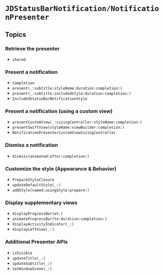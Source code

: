 # ``JDStatusBarNotification/NotificationPresenter``

## Topics

### Retrieve the presenter

- ``shared``

### Present a notification

- ``Completion``
- ``present(_:subtitle:styleName:duration:completion:)``
- ``present(_:subtitle:includedStyle:duration:completion:)``
- ``IncludedStatusBarNotificationStyle``

### Present a notification (using a custom view)

- ``presentCustomView(_:sizingController:styleName:completion:)``
- ``presentSwiftView(styleName:viewBuilder:completion:)``
- ``NotificationPresenterCustomViewSizingController``

### Dismiss a notification

- ``dismiss(animated:after:completion:)``

### Customize the style (Appearance & Behavior)

- ``PrepareStyleClosure``
- ``updateDefaultStyle(_:)``
- ``addStyle(named:usingStyle:prepare:)``

### Display supplementary views

- ``displayProgressBar(at:)``
- ``animateProgressBar(to:duration:completion:)``
- ``displayActivityIndicator(_:)``
- ``displayLeftView(_:)``

### Additional Presenter APIs

- ``isVisible``
- ``updateTitle(_:)``
- ``updateSubtitle(_:)``
- ``setWindowScene(_:)``
